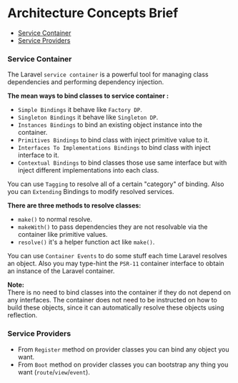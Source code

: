 # Architecture Concepts Brief

* [Service Container](#service-container.md)
* [Service Providers](#service-providers.md)

### Service Container
The Laravel `service container` is a powerful tool for managing class dependencies and performing dependency injection.

**The mean ways to bind classes to service container :**
* `Simple Bindings` it behave like `Factory DP`.
* `Singleton Bindings` it behave like `Singleton DP`.
* `Instances Bindings` to bind an existing object instance into the container.
* `Primitives Bindings` to bind class with inject primitive value to it.
* `Interfaces To Implementations Bindings` to bind class with inject interface to it.
* `Contextual Bindings` to bind classes those use same interface but with inject different implementations into each class.

You can use `Tagging` to resolve all of a certain "category" of binding. Also you can `Extending` Bindings to modify resolved services.

**There are three methods to resolve classes:**
* `make()` to normal resolve.
* `makeWith()` to pass dependencies they are not resolvable via the container like primitive values.
* `resolve()` it's a helper function act like `make()`.

You can use `Container Events` to do some stuff each time Laravel resolves an object.
Also you may type-hint the `PSR-11` container interface to obtain an instance of the Laravel container.

**Note:** <br>
There is no need to bind classes into the container if they do not depend on any interfaces. The container does not need to be instructed on how to build these objects, since it can automatically resolve these objects using reflection.

### Service Providers
* From `Register` method on provider classes you can bind any object you want.
* From `Boot` method on provider classes you can bootstrap any thing you want (`route`/`view`/`event`).
